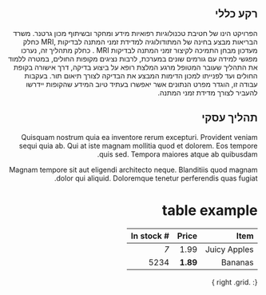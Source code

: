 <div dir="rtl" markdown="1">

## רקע כללי
הפרויקט הינו של חטיבת טכנולוגיות רפואיות מידע ומחקר ובשיתוף מכון גרטנר.
משרד הבריאות מבצע בחינה של המתודולוגיה למדידת זמני המתנה לבדיקות ,MRI  כחלק מעדכון
מבחן התמיכה לקיצור זמני המתנה לבדיקות MRI  .
כחלק מתהליך זה, נערכו מפגשי למידה עם גורמים שונים במערכת, לרבות נציגים מקופות החולים,
במטרה ללמוד את התהליך שעובר המטופל מרגע המלצת רופא על ביצוע בדיקה, דרך אישורה
בקופת החולים ועד לפנייתו למכון הדימות המבצע את הבדיקה לצורך תיאום תור.
בעקבות עבודה זו, הוגדר מפרט הנתונים אשר יאפשרו בעתיד טיוב המידע שהקופות יידרשו להעביר
לצורך מדידת זמני המתנה.


## תהליך עסקי
Quisquam nostrum quia ea inventore rerum excepturi. Provident veniam sequi quia ab. Qui at iste magnam mollitia quod et dolorem. Eos tempore quis sed. Tempora maiores atque ab quibusdam.

Magnam tempore sit aut eligendi architecto neque. Blanditiis quod magnam dolor qui aliquid. Doloremque tenetur perferendis quas fugiat.

# table example


| Item         | Price     | # In stock |
|--------------:|---------:|-----------:|
| Juicy Apples | 1.99      | *7*        |
| Bananas      | **1.89**  | 5234       |
{: .right .grid }

</div>
